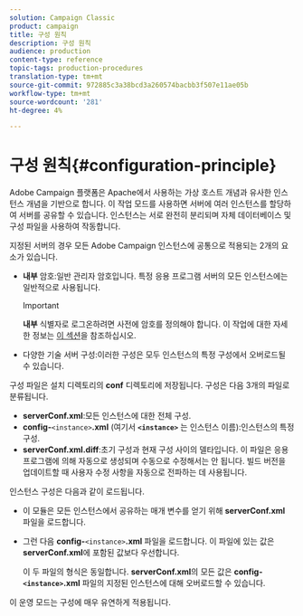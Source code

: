 ```yaml
---
solution: Campaign Classic
product: campaign
title: 구성 원칙
description: 구성 원칙
audience: production
content-type: reference
topic-tags: production-procedures
translation-type: tm+mt
source-git-commit: 972885c3a38bcd3a260574bacbb3f507e11ae05b
workflow-type: tm+mt
source-wordcount: '281'
ht-degree: 4%

---
```



# 구성 원칙{#configuration-principle}

Adobe Campaign 플랫폼은 Apache에서 사용하는 가상 호스트 개념과 유사한 인스턴스 개념을 기반으로 합니다. 이 작업 모드를 사용하면 서버에 여러 인스턴스를 할당하여 서버를 공유할 수 있습니다. 인스턴스는 서로 완전히 분리되며 자체 데이터베이스 및 구성 파일을 사용하여 작동합니다.

지정된 서버의 경우 모든 Adobe Campaign 인스턴스에 공통으로 적용되는 2개의 요소가 있습니다.

* **내부** 암호:일반 관리자 암호입니다. 특정 응용 프로그램 서버의 모든 인스턴스에는 일반적으로 사용됩니다.

   >[!IMPORTANT]
   >
   >**내부** 식별자로 로그온하려면 사전에 암호를 정의해야 합니다. 이 작업에 대한 자세한 정보는 [이 섹션](../../installation/using/campaign-server-configuration.md#internal-identifier)을 참조하십시오.

* 다양한 기술 서버 구성:이러한 구성은 모두 인스턴스의 특정 구성에서 오버로드될 수 있습니다.

구성 파일은 설치 디렉토리의 **conf** 디렉토리에 저장됩니다. 구성은 다음 3개의 파일로 분류됩니다.

* **serverConf.xml**:모든 인스턴스에 대한 전체 구성.
* **config-**`<instance>`**.xml** (여기서 **`<instance>`** 는 인스턴스 이름):인스턴스의 특정 구성.
* **serverConf.xml.diff**:초기 구성과 현재 구성 사이의 델타입니다. 이 파일은 응용 프로그램에 의해 자동으로 생성되며 수동으로 수정해서는 안 됩니다. 빌드 버전을 업데이트할 때 사용자 수정 사항을 자동으로 전파하는 데 사용됩니다.

인스턴스 구성은 다음과 같이 로드됩니다.

* 이 모듈은 모든 인스턴스에서 공유하는 매개 변수를 얻기 위해 **serverConf.xml** 파일을 로드합니다.
* 그런 다음 **config-**`<instance>`**.xml** 파일을 로드합니다. 이 파일에 있는 값은 **serverConf.xml**&#x200B;에 포함된 값보다 우선합니다.

   이 두 파일의 형식은 동일합니다. **serverConf.xml**&#x200B;의 모든 값은 **config-`<instance>`.xml** 파일의 지정된 인스턴스에 대해 오버로드할 수 있습니다.

이 운영 모드는 구성에 매우 유연하게 적용됩니다.
